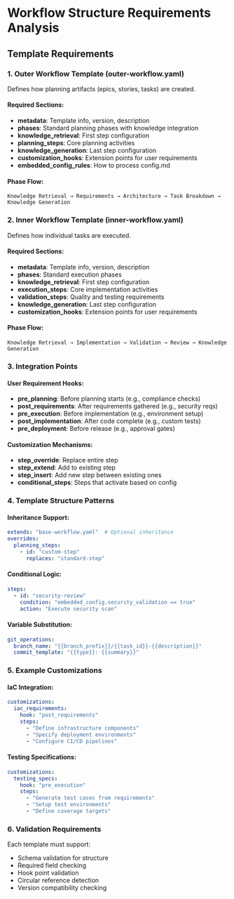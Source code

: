 # Workflow Structure Requirements Analysis

## Template Requirements

### 1. Outer Workflow Template (outer-workflow.yaml)
Defines how planning artifacts (epics, stories, tasks) are created.

#### Required Sections:
- **metadata**: Template info, version, description
- **phases**: Standard planning phases with knowledge integration
- **knowledge_retrieval**: First step configuration
- **planning_steps**: Core planning activities  
- **knowledge_generation**: Last step configuration
- **customization_hooks**: Extension points for user requirements
- **embedded_config_rules**: How to process config.md

#### Phase Flow:
```
Knowledge Retrieval → Requirements → Architecture → Task Breakdown → Knowledge Generation
```

### 2. Inner Workflow Template (inner-workflow.yaml)  
Defines how individual tasks are executed.

#### Required Sections:
- **metadata**: Template info, version, description
- **phases**: Standard execution phases
- **knowledge_retrieval**: First step configuration
- **execution_steps**: Core implementation activities
- **validation_steps**: Quality and testing requirements
- **knowledge_generation**: Last step configuration
- **customization_hooks**: Extension points for user requirements

#### Phase Flow:
```
Knowledge Retrieval → Implementation → Validation → Review → Knowledge Generation
```

### 3. Integration Points

#### User Requirement Hooks:
- **pre_planning**: Before planning starts (e.g., compliance checks)
- **post_requirements**: After requirements gathered (e.g., security reqs)
- **pre_execution**: Before implementation (e.g., environment setup)
- **post_implementation**: After code complete (e.g., custom tests)
- **pre_deployment**: Before release (e.g., approval gates)

#### Customization Mechanisms:
- **step_override**: Replace entire step
- **step_extend**: Add to existing step
- **step_insert**: Add new step between existing ones
- **conditional_steps**: Steps that activate based on config

### 4. Template Structure Patterns

#### Inheritance Support:
```yaml
extends: "base-workflow.yaml"  # Optional inheritance
overrides:
  planning_steps:
    - id: "custom-step"
      replaces: "standard-step"
```

#### Conditional Logic:
```yaml
steps:
  - id: "security-review"
    condition: "embedded_config.security_validation == true"
    action: "Execute security scan"
```

#### Variable Substitution:
```yaml
git_operations:
  branch_name: "{{branch_prefix}}/{{task_id}}-{{description}}"
  commit_template: "{{type}}: {{summary}}"
```

### 5. Example Customizations

#### IaC Integration:
```yaml
customizations:
  iac_requirements:
    hook: "post_requirements"
    steps:
      - "Define infrastructure components"
      - "Specify deployment environments"
      - "Configure CI/CD pipelines"
```

#### Testing Specifications:
```yaml
customizations:
  testing_specs:
    hook: "pre_execution"
    steps:
      - "Generate test cases from requirements"
      - "Setup test environments"
      - "Define coverage targets"
```

### 6. Validation Requirements

Each template must support:
- Schema validation for structure
- Required field checking
- Hook point validation
- Circular reference detection
- Version compatibility checking